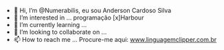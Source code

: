 - 👋 Hi, I’m @Numerabilis, eu sou Anderson Cardoso Silva
- 👀 I’m interested in ... programação [x]Harbour
- 🌱 I’m currently learning ... 
- 💞️ I’m looking to collaborate on ... 
- 📫 How to reach me ... Procure-me aqui: www.linguagemclipper.com.br

<!---
Numerabilis/Numerabilis is a ✨ special ✨ repository because its `README.md` (this file) appears on your GitHub profile.
You can click the Preview link to take a look at your changes.
--->
